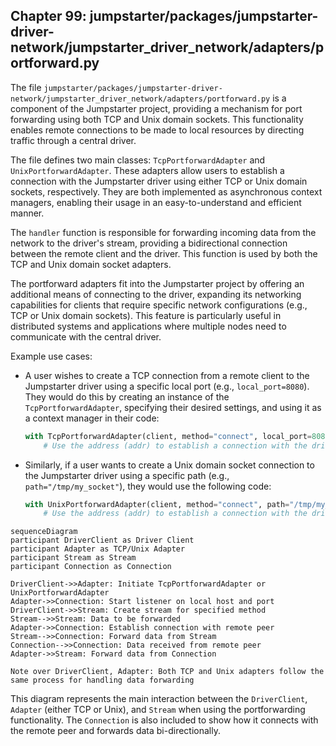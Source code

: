 ## Chapter 99: jumpstarter/packages/jumpstarter-driver-network/jumpstarter_driver_network/adapters/portforward.py

 The file `jumpstarter/packages/jumpstarter-driver-network/jumpstarter_driver_network/adapters/portforward.py` is a component of the Jumpstarter project, providing a mechanism for port forwarding using both TCP and Unix domain sockets. This functionality enables remote connections to be made to local resources by directing traffic through a central driver.

   The file defines two main classes: `TcpPortforwardAdapter` and `UnixPortforwardAdapter`. These adapters allow users to establish a connection with the Jumpstarter driver using either TCP or Unix domain sockets, respectively. They are both implemented as asynchronous context managers, enabling their usage in an easy-to-understand and efficient manner.

   The `handler` function is responsible for forwarding incoming data from the network to the driver's stream, providing a bidirectional connection between the remote client and the driver. This function is used by both the TCP and Unix domain socket adapters.

   The portforward adapters fit into the Jumpstarter project by offering an additional means of connecting to the driver, expanding its networking capabilities for clients that require specific network configurations (e.g., TCP or Unix domain sockets). This feature is particularly useful in distributed systems and applications where multiple nodes need to communicate with the central driver.

   Example use cases:

   - A user wishes to create a TCP connection from a remote client to the Jumpstarter driver using a specific local port (e.g., `local_port=8080`). They would do this by creating an instance of the `TcpPortforwardAdapter`, specifying their desired settings, and using it as a context manager in their code:

     ```python
     with TcpPortforwardAdapter(client, method="connect", local_port=8080) as addr:
         # Use the address (addr) to establish a connection with the driver from your remote client
     ```

   - Similarly, if a user wants to create a Unix domain socket connection to the Jumpstarter driver using a specific path (e.g., `path="/tmp/my_socket"`), they would use the following code:

     ```python
     with UnixPortforwardAdapter(client, method="connect", path="/tmp/my_socket") as addr:
         # Use the address (addr) to establish a connection with the driver from your remote client
     ```

 ```mermaid
sequenceDiagram
participant DriverClient as Driver Client
participant Adapter as TCP/Unix Adapter
participant Stream as Stream
participant Connection as Connection

DriverClient->>Adapter: Initiate TcpPortforwardAdapter or UnixPortforwardAdapter
Adapter->>Connection: Start listener on local host and port
DriverClient->>Stream: Create stream for specified method
Stream-->>Stream: Data to be forwarded
Adapter->>Connection: Establish connection with remote peer
Stream-->>Connection: Forward data from Stream
Connection-->>Connection: Data received from remote peer
Adapter->>Stream: Forward data from Connection

Note over DriverClient, Adapter: Both TCP and Unix adapters follow the same process for handling data forwarding
```
This diagram represents the main interaction between the `DriverClient`, `Adapter` (either TCP or Unix), and `Stream` when using the portforwarding functionality. The `Connection` is also included to show how it connects with the remote peer and forwards data bi-directionally.
